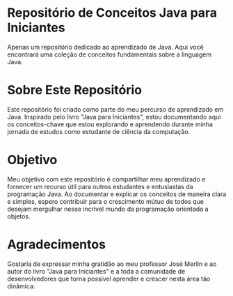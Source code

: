 # Repositório de Conceitos Java para Iniciantes
Apenas um repositório dedicado ao aprendizado de Java. Aqui você encontrará uma coleção de conceitos fundamentais sobre a linguagem Java.

# Sobre Este Repositório
Este repositório foi criado como parte do meu percurso de aprendizado em Java. Inspirado pelo livro "Java para Iniciantes", estou documentando aqui os conceitos-chave que estou explorando e aprendendo durante minha jornada de estudos como estudante de ciência da computação.

# Objetivo
Meu objetivo com este repositório é compartilhar meu aprendizado e fornecer um recurso útil para outros estudantes e entusiastas da programação Java. Ao documentar e explicar os conceitos de maneira clara e simples, espero contribuir para o crescimento mútuo de todos que desejam mergulhar nesse incrível mundo da programação orientada a objetos.

# Agradecimentos
Gostaria de expressar minha gratidão ao meu professor José Merlin e ao autor do livro "Java para Iniciantes" e a toda a comunidade de desenvolvedores que torna possível aprender e crescer nesta área tão dinâmica.
